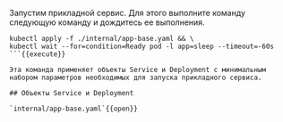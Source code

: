 Запустим прикладной сервис. Для этого выполните команду следующую команду и дождитесь ее выполнения.

```
kubectl apply -f ./internal/app-base.yaml && \
kubectl wait --for=condition=Ready pod -l app=sleep --timeout=-60s
```{{execute}}

Эта команда применяет объекты Service и Deployment с минимальным набором параметров необходимых для запуска прикладного сервиса.

## Объекты Service и Deployment

`internal/app-base.yaml`{{open}}

